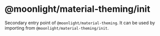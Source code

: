 # @moonlight/material-theming/init

Secondary entry point of `@moonlight/material-theming`. It can be used by importing from `@moonlight/material-theming/init`.
